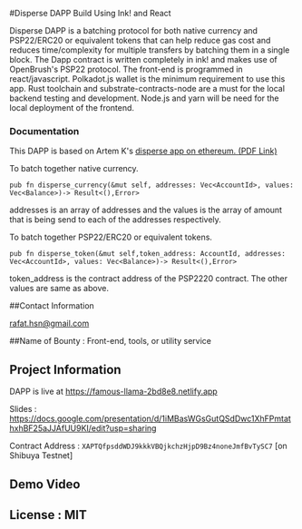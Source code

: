 #Disperse DAPP Build Using Ink! and React

Disperse DAPP is a batching protocol for both native currency and PSP22/ERC20 or equivalent tokens that can help reduce gas cost and reduces time/complexity for multiple transfers by batching them in a single block. The Dapp contract is written completely in ink! and makes use of OpenBrush's PSP22 protocol. The front-end is programmed in react/javascript. Polkadot.js wallet is the minimum requirement to use this app. Rust toolchain and substrate-contracts-node are a must for the local backend testing and development. Node.js and yarn will be need for the local deployment of the frontend. 

### Documentation

This DAPP is based on Artem K's [disperse app on ethereum. (PDF Link)](https://disperse.app/disperse.pdf)


To batch together native currency.

```pub fn disperse_currency(&mut self, addresses: Vec<AccountId>, values: Vec<Balance>)-> Result<(),Error>  ```

addresses is an array of addresses and the values is the array of amount that is being send to each of the addresses respectively.

To batch together PSP22/ERC20 or equivalent tokens.

```pub fn disperse_token(&mut self,token_address: AccountId, addresses: Vec<AccountId>, values: Vec<Balance>)-> Result<(),Error>```

token_address is the contract address of the PSP2220 contract. The other values are same as above.

##Contact Information

rafat.hsn@gmail.com

##Name of Bounty : Front-end, tools, or utility service

## Project Information


DAPP is live at https://famous-llama-2bd8e8.netlify.app

Slides : https://docs.google.com/presentation/d/1iMBasWGsGutQSdDwc1XhFPmtathxhBF25aJJAfUU9KI/edit?usp=sharing

Contract Address : ```XAPTQfpsddWDJ9kkkVBQjkchzHjpD9Bz4noneJmfBvTySC7``` [on Shibuya Testnet]

## Demo Video


## License : MIT



